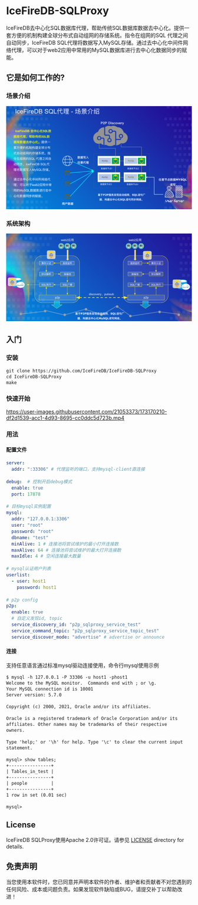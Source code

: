 # IceFireDB-SQLProxy

IceFireDB去中心化SQL数据库代理，帮助传统SQL数据库数据去中心化。提供一套方便的机制构建全球分布式自动组网的存储系统。指令在组网的SQL 代理之间自动同步，IceFireDB SQL代理将数据写入MySQL存储。通过去中心化中间件网络代理，可以对于web2应用中常用的MySQL数据库进行去中心化数据同步的赋能。

## 它是如何工作的?
### 场景介绍
![scene.png](./docs/scene.png)
### 系统架构
![framework](./docs/framework.png)


## 入门

### 安装

```shell
git clone https://github.com/IceFireDB/IceFireDB-SQLProxy
cd IceFireDB-SQLProxy
make
```

### 快速开始

https://user-images.githubusercontent.com/21053373/173170210-df2d1539-acc1-4d93-8695-cc0ddc5d723b.mp4




### 用法

#### 配置文件
```yaml
server:
  addr: ":33306" # 代理监听的端口，支持mysql-client直连接

debug:  # 控制开启debug模式
  enable: true
  port: 17878

# 目标mysql实例配置
mysql:
  addr: "127.0.0.1:3306"
  user: "root"
  password: "root"
  dbname: "test"
  minAlive: 1 # 连接池将尝试维护的最小打开连接数
  maxAlive: 64 # 连接池将尝试维护的最大打开连接数
  maxIdle: 4 # 空闲连接最大数量

# mysql认证用户列表
userlist:
  - user: host1
    password: host1

# p2p config
p2p:
  enable: true
  # 自定义发现id, topic
  service_discovery_id: "p2p_sqlproxy_service_test"
  service_command_topic: "p2p_sqlproxy_service_topic_test"
  service_discover_mode: "advertise" # advertise or announce

```


#### 连接
支持任意语言通过标准mysql驱动连接使用，命令行mysql使用示例
```shell
$ mysql -h 127.0.0.1 -P 33306 -u host1 -phost1
Welcome to the MySQL monitor.  Commands end with ; or \g.
Your MySQL connection id is 10001
Server version: 5.7.0

Copyright (c) 2000, 2021, Oracle and/or its affiliates.

Oracle is a registered trademark of Oracle Corporation and/or its
affiliates. Other names may be trademarks of their respective
owners.

Type 'help;' or '\h' for help. Type '\c' to clear the current input statement.

mysql> show tables;
+----------------+
| Tables_in_test |
+----------------+
| people         |
+----------------+
1 row in set (0.01 sec)

mysql>
```


## License
IceFireDB SQLProxy使用Apache 2.0许可证。请参见 [LICENSE](./LICENSE) directory for details.

## 免责声明
当您使用本软件时，您已同意并声明本软件的作者、维护者和贡献者不对您遇到的任何风险、成本或问题负责。如果发现软件缺陷或BUG，请提交补丁以帮助改进！
